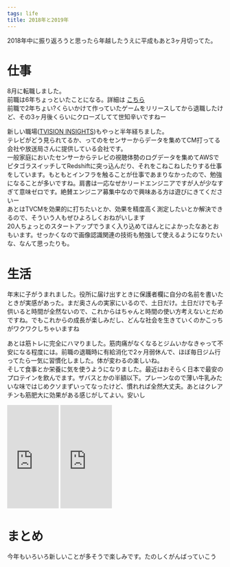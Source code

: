 ```yaml
---
tags: life
title: 2018年と2019年
---
```


2018年中に振り返ろうと思ったら年越したうえに平成もあと3ヶ月切ってた。

# 仕事

8月に転職しました。  
前職は6年ちょっといたことになる。詳細は [こちら](https://taross-f.github.io/%E6%A0%AA%E5%BC%8F%E4%BC%9A%E7%A4%BEgloops%E3%82%92%E9%80%80%E8%81%B7%E3%81%97%E3%81%9F/)  
前職で2年ちょい?くらいかけて作っていたゲームをリリースしてから退職したけど、その3ヶ月後くらいにクローズしてて世知辛いですねー   



新しい職場([TVISION INSIGHTS](https://tvisioninsights.co.jp/))もやっと半年経ちました。  
テレビがどう見られてるか、ってのをセンサーからデータを集めてCM打ってる会社や放送局さんに提供している会社です。  
一般家庭においたセンサーからテレビの視聴体勢のログデータを集めてAWSでピタゴラスイッチしてRedshiftに突っ込んだり、それをこねこねしたりする仕事をしています。もともとインフラを触ることが仕事であまりなかったので、勉強になることが多いですね。肩書は一応なぜかリードエンジニアですが人が少なすぎて意味ゼロです。絶賛エンジニア募集中なので興味ある方は遊びにきてくださいー     
あとはTVCMを効果的に打ちたいとか、効果を精度高く測定したいとか解決できるので、そういう人もぜひよろしくおねがいします  
20人ちょっとのスタートアップでうまく入り込めてほんとによかったなあとおもいます。せっかくなので画像認識関連の技術も勉強して使えるようになりたいな、なんて思ったりも。  


# 生活
年末に子がうまれました。役所に届け出すときに保護者欄に自分の名前を書いたときが実感があった。まだ奥さんの実家にいるので、土日だけ。土日だけでも子供いると時間が全然ないので、これからはちゃんと時間の使い方考えないとだめですね。でもこれからの成長が楽しみだし、どんな社会を生きていくのかこっちがワクワクしちゃいますね

あとは筋トレに完全にハマりました。筋肉痛がなくなるとジムいかなきゃって不安になる程度には。前職の退職時に有給消化で2ヶ月弱休んで、ほぼ毎日ジム行ってたら一気に習慣化しました。体が変わるの楽しいね。  
そして食事とか栄養に気を使うようになりました。最近はおそらく日本で最安のプロテインを飲んでます。ザバスとかの半額以下。プレーンなので薄い牛乳みたいな味ではじめクソまずいってなったけど、慣れれば全然大丈夫。あとはクレアチンも筋肥大に効果がある感じがしてよい。安いし  
<iframe style="width:120px;height:240px;" marginwidth="0" marginheight="0" scrolling="no" frameborder="0" src="https://rcm-fe.amazon-adsystem.com/e/cm?ref=qf_sp_asin_til&t=tarossf-22&m=amazon&o=9&p=8&l=as1&IS2=1&detail=1&asins=B013QHNUNC&linkId=b7030d068052768211549ae6b189315d&bc1=000000&lt1=_blank&fc1=333333&lc1=0066c0&bg1=ffffff&f=ifr">
    </iframe>
<iframe style="width:120px;height:240px;" marginwidth="0" marginheight="0" scrolling="no" frameborder="0" src="https://rcm-fe.amazon-adsystem.com/e/cm?ref=qf_sp_asin_til&t=tarossf-22&m=amazon&o=9&p=8&l=as1&IS2=1&detail=1&asins=B002DYIZEO&linkId=ff9f4c152ba4f7628a4f5fd1a36d30de&bc1=000000&lt1=_blank&fc1=333333&lc1=0066c0&bg1=ffffff&f=ifr">
    </iframe>

# まとめ
今年もいろいろ新しいことが多そうで楽しみです。たのしくがんばっていこう


